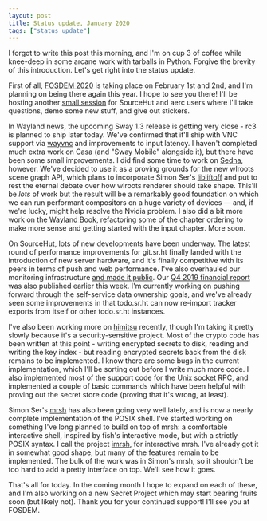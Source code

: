 ```yaml
---
layout: post
title: Status update, January 2020
tags: ["status update"]
---
```


I forgot to write this post this morning, and I'm on cup 3 of coffee while
knee-deep in some arcane work with tarballs in Python. Forgive the brevity of
this introduction. Let's get right into the status update.

First of all, [FOSDEM 2020][fosdem] is taking place on February 1st and 2nd, and
I'm planning on being there again this year. I hope to see you there! I'll be
hosting another [small session][sourcehut session] for SourceHut and aerc users
where I'll take questions, demo some new stuff, and give out stickers.

[fosdem]: https://fosdem.org/2020/
[sourcehut session]: https://fosdem.org/2020/schedule/event/bof_sourcehut/

In Wayland news, the upcoming Sway 1.3 release is getting very close - rc3 is
planned to ship later today. We've confirmed that it'll ship with VNC support
via [wayvnc](https://github.com/any1/wayvnc) and improvements to input latency.
I haven't completed much extra work on Casa (and "Sway Mobile" alongside it),
but there have been some small improvements. I did find some time to work on
[Sedna](https://git.sr.ht/~sircmpwn/sedna), however. We've decided to use it as
a proving grounds for the new wlroots scene graph API, which plans to
incorporate Simon Ser's [libliftoff][libliftoff] and put to rest the eternal
debate over how wlroots renderer should take shape. This'll be *lots* of work
but the result will be a remarkably good foundation on which we can run
performant compositors on a huge variety of devices &mdash; and, if we're
lucky, might help resolve the Nvidia problem. I also did a bit more work on the
[Wayland Book](https://wayland-book.com), refactoring some of the chapter
ordering to make more sense and getting started with the input chapter. More
soon.

[libliftoff]: https://github.com/emersion/libliftoff

On SourceHut, lots of new developments have been underway. The latest round of
performance improvements for git.sr.ht finally landed with the introduction of
new server hardware, and it's finally competitive with its peers in terms of
push and web performance. I've also overhauled our monitoring infrastructure
[and made it public](https://metrics.sr.ht). Our [Q4 2019 financial
report][financial report] was also published earlier this week. I'm currently
working on pushing forward through the self-service data ownership goals, and
we've already seen some improvements in that todo.sr.ht can now re-import
tracker exports from itself or other todo.sr.ht instances.

[financial report]: https://sourcehut.org/blog/2020-01-13-sourcehut-q4-2019-financial-report/

I've also been working more on [himitsu](https://git.sr.ht/~sircmpwn/himitsu)
recently, though I'm taking it pretty slowly because it's a security-sensitive
project. Most of the crypto code has been written at this point - writing
encrypted secrets to disk, reading and writing the key index - but reading
encrypted secrets back from the disk remains to be implemented. I know there are
some bugs in the current implementation, which I'll be sorting out before I
write much more code. I also implemented most of the support code for the Unix
socket RPC, and implemented a couple of basic commands which have been helpful
with proving out the secret store code (proving that it's wrong, at least).

Simon Ser's [mrsh](https://mrsh.sh) has also been going very well lately, and is
now a nearly complete implementation of the POSIX shell. I've started working on
something I've long planned to build on top of mrsh: a comfortable interactive
shell, inspired by fish's interactive mode, but with a strictly POSIX syntax. I
call the project [imrsh](https://git.sr.ht/~sircmpwn/imrsh), for interactive
mrsh. I've already got it in somewhat good shape, but many of the features
remain to be implemented. The bulk of the work was in Simon's mrsh, so it
shouldn't be too hard to add a pretty interface on top. We'll see how it goes.

That's all for today. In the coming month I hope to expand on each of these, and
I'm also working on a new Secret Project which may start bearing fruits soon
(but likely not). Thank you for your continued support! I'll see you at FOSDEM.
